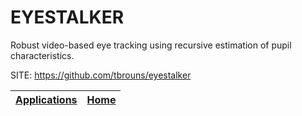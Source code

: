 # EYESTALKER

 Robust video-based eye tracking using recursive estimation of
 pupil characteristics.
 
 SITE: https://github.com/tbrouns/eyestalker

 | [Applications](https://portable-linux-apps.github.io/apps.html) | [Home](https://portable-linux-apps.github.io)
 | --- | --- |
